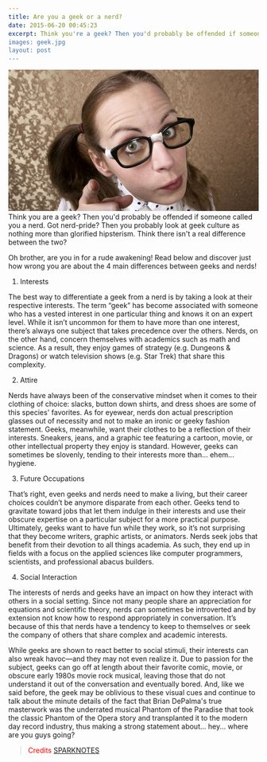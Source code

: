 ```yaml
---
title: Are you a geek or a nerd?
date: 2015-06-20 00:45:23
excerpt: Think you're a geek? Then you'd probably be offended if someone called you a nerd. Got nerd-pride? Then you probably look at geek culture as nothing more than glorified hipsterism. Think there isn't a real difference between the two? <br />
images: geek.jpg
layout: post
---
```


<img src="/img/geek.jpg">
Think you are a geek? Then you'd probably be offended if someone called you a nerd. Got nerd-pride? Then you probably look at geek culture as nothing more than glorified hipsterism. Think there isn't a real difference between the two?

Oh brother, are you in for a rude awakening! Read below and discover just how wrong you are about the 4 main differences between geeks and nerds!
1) Interests

The best way to differentiate a geek from a nerd is by taking a look at their respective interests. The term “geek” has become associated with someone who has a vested interest in one particular thing and knows it on an expert level. While it isn’t uncommon for them to have more than one interest, there’s always one subject that takes precedence over the others. Nerds, on the other hand, concern themselves with academics such as math and science. As a result, they enjoy games of strategy (e.g. Dungeons & Dragons) or watch television shows (e.g. Star Trek) that share this complexity.

2) Attire

Nerds have always been of the conservative mindset when it comes to their clothing of choice: slacks, button down shirts, and dress shoes are some of this species' favorites. As for eyewear, nerds don actual prescription glasses out of necessity and not to make an ironic or geeky fashion statement. Geeks, meanwhile, want their clothes to be a reflection of their interests. Sneakers, jeans, and a graphic tee featuring a cartoon, movie, or other intellectual property they enjoy is standard. However, geeks can sometimes be slovenly, tending to their interests more than... ehem... hygiene.

3) Future Occupations

That’s right, even geeks and nerds need to make a living, but their career choices couldn’t be anymore disparate from each other. Geeks tend to gravitate toward jobs that let them indulge in their interests and use their obscure expertise on a particular subject for a more practical purpose. Ultimately, geeks want to have fun while they work, so it’s not surprising that they become writers, graphic artists, or animators. Nerds seek jobs that benefit from their devotion to all things academia. As such, they end up in fields with a focus on the applied sciences like computer programmers, scientists, and professional abacus builders.

4) Social Interaction

The interests of nerds and geeks have an impact on how they interact with others in a social setting. Since not many people share an appreciation for equations and scientific theory, nerds can sometimes be introverted and by extension not know how to respond appropriately in conversation. It’s because of this that nerds have a tendency to keep to themselves or seek the company of others that share complex and academic interests.

While geeks are shown to react better to social stimuli, their interests can also wreak havoc—and they may not even realize it. Due to passion for the subject, geeks can go off at length about their favorite comic, movie, or obscure early 1980s movie rock musical, leaving those that do not understand it out of the conversation and eventually bored. And, like we said before, the geek may be oblivious to these visual cues and continue to talk about the minute details of the fact that Brian DePalma's true masterwork was the underrated musical Phantom of the Paradise that took the classic Phantom of the Opera story and transplanted it to the modern day record industry, thus making a strong statement about... hey... where are you guys going?

<blockquote style="color:red">Credits <a href="http://www.sparknotes.com/mindhut/2012/12/18/the-4-main-differences-between-geeks-and-nerds">SPARKNOTES</a></blockquote>

